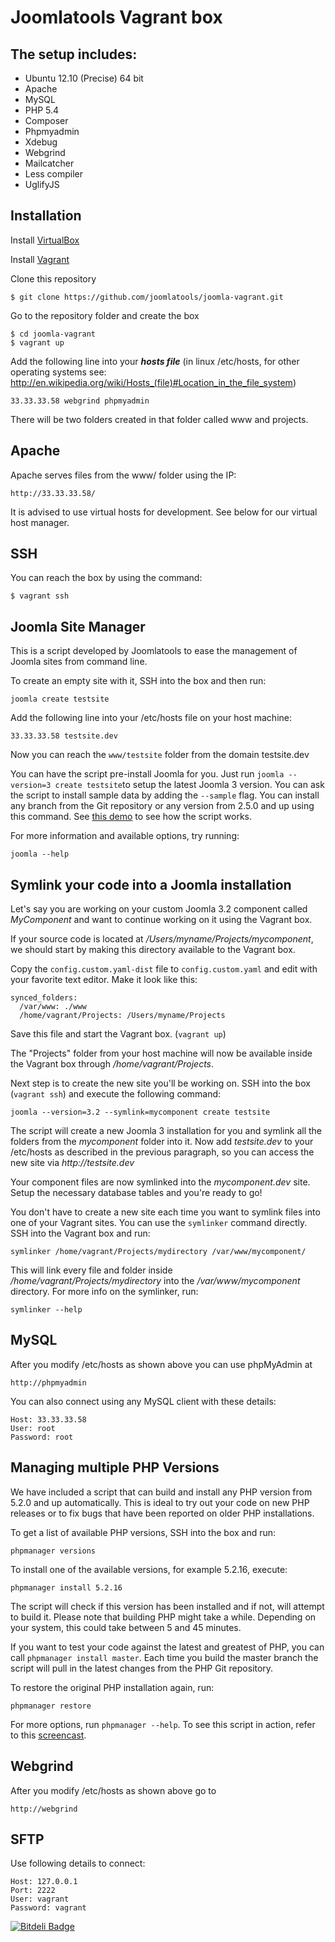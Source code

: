 Joomlatools Vagrant box
=======================

The setup includes:
-------------------
* Ubuntu 12.10 (Precise) 64 bit
* Apache
* MySQL
* PHP 5.4 
* Composer
* Phpmyadmin
* Xdebug
* Webgrind
* Mailcatcher
* Less compiler
* UglifyJS

Installation
------------

Install [VirtualBox](http://www.virtualbox.org/)

Install [Vagrant](http://downloads.vagrantup.com/)

Clone this repository

    $ git clone https://github.com/joomlatools/joomla-vagrant.git

Go to the repository folder and create the box

    $ cd joomla-vagrant
    $ vagrant up

Add the following line into your ***hosts file*** (in linux /etc/hosts, for other operating systems see: http://en.wikipedia.org/wiki/Hosts_(file)#Location_in_the_file_system)

    33.33.33.58 webgrind phpmyadmin

There will be two folders created in that folder called www and projects.

Apache
------

Apache serves files from the www/ folder using the IP:

    http://33.33.33.58/

It is advised to use virtual hosts for development. See below for our virtual host manager.

SSH
---
You can reach the box by using the command:

	$ vagrant ssh

Joomla Site Manager
-------------------

This is a script developed by Joomlatools to ease the management of Joomla sites from command line.

To create an empty site with it, SSH into the box and then run:

    joomla create testsite

Add the following line into your /etc/hosts file on your host machine:

    33.33.33.58 testsite.dev

Now you can reach the ```www/testsite``` folder from the domain testsite.dev
    
You can have the script pre-install Joomla for you. Just run ```joomla --version=3 create testsite```to setup the latest Joomla 3 version. You can ask the script to install sample data by adding the ```--sample``` flag. You can install any branch from the Git repository or any version from 2.5.0 and up using this command. See [this demo](http://quick.as/kvjjsg6g) to see how the script works.

For more information and available options, try running:

    joomla --help


Symlink your code into a Joomla installation
--------------------------------------------
Let's say you are working on your custom Joomla 3.2 component called _MyComponent_ and want to continue working on it using the Vagrant box.

If your source code is located at _/Users/myname/Projects/mycomponent_, we should start by making this directory available to the Vagrant box.

Copy the ```config.custom.yaml-dist``` file to ```config.custom.yaml``` and edit with your favorite text editor. Make it look like this:

	synced_folders:
	  /var/www: ./www
	  /home/vagrant/Projects: /Users/myname/Projects

Save this file and start the Vagrant box. (```vagrant up```)

The "Projects" folder from your host machine will now be available inside the Vagrant box through _/home/vagrant/Projects_.

Next step is to create the new site you'll be working on. SSH into the box (```vagrant ssh```) and execute the following command: 

	joomla --version=3.2 --symlink=mycomponent create testsite

The script will create a new Joomla 3 installation for you and symlink all the folders from the _mycomponent_ folder into it. Now add _testsite.dev_ to your /etc/hosts as described in the previous paragraph, so you can access the new site via _http://testsite.dev_ 

Your component files are now symlinked into the _mycomponent.dev_ site. Setup the necessary database tables and you're ready to go!

You don't have to create a new site each time you want to symlink files into one of your Vagrant sites. You can use the ```symlinker``` command directly.
SSH into the Vagrant box and run:

	symlinker /home/vagrant/Projects/mydirectory /var/www/mycomponent/ 
	
This will link every file and folder inside _/home/vagrant/Projects/mydirectory_ into the _/var/www/mycomponent_ directory.
For more info on the symlinker, run: 

	symlinker --help

MySQL
-----

After you modify /etc/hosts as shown above you can use phpMyAdmin at

    http://phpmyadmin

You can also connect using any MySQL client with these details:

    Host: 33.33.33.58
    User: root
    Password: root


Managing multiple PHP Versions
------------------------------

We have included a script that can build and install any PHP version from 5.2.0 and up automatically. This is ideal to try out your code on new PHP releases or to fix bugs that have been reported on older PHP installations.

To get a list of available PHP versions, SSH into the box and run:

    phpmanager versions
    
To install one of the available versions, for example 5.2.16, execute:

	phpmanager install 5.2.16
	
The script will check if this version has been installed and if not, will attempt to build it. Please note that building PHP might take a while. Depending on your system, this could take between 5 and 45 minutes.

If you want to test your code against the latest and greatest of PHP, you can call ```phpmanager install master```. Each time you build the master branch the script will pull in the latest changes from the PHP Git repository.

To restore the original PHP installation again, run:

	phpmanager restore
	
For more options, run ```phpmanager --help```. To see this script in action, refer to this [screencast](http://quick.as/5aw1ulxx).


Webgrind
--------

After you modify /etc/hosts as shown above go to

    http://webgrind

SFTP
----

Use following details to connect:

    Host: 127.0.0.1
    Port: 2222
    User: vagrant
    Password: vagrant


[![Bitdeli Badge](https://d2weczhvl823v0.cloudfront.net/joomlatools/joomla-vagrant/trend.png)](https://bitdeli.com/free "Bitdeli Badge")

